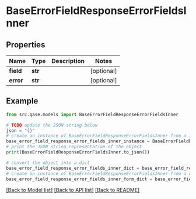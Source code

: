 # BaseErrorFieldResponseErrorFieldsInner


## Properties

Name | Type | Description | Notes
------------ | ------------- | ------------- | -------------
**field** | **str** |  | [optional] 
**error** | **str** |  | [optional] 

## Example

```python
from src.qase.models import BaseErrorFieldResponseErrorFieldsInner

# TODO update the JSON string below
json = "{}"
# create an instance of BaseErrorFieldResponseErrorFieldsInner from a JSON string
base_error_field_response_error_fields_inner_instance = BaseErrorFieldResponseErrorFieldsInner.from_json(json)
# print the JSON string representation of the object
print(BaseErrorFieldResponseErrorFieldsInner.to_json())

# convert the object into a dict
base_error_field_response_error_fields_inner_dict = base_error_field_response_error_fields_inner_instance.to_dict()
# create an instance of BaseErrorFieldResponseErrorFieldsInner from a dict
base_error_field_response_error_fields_inner_form_dict = base_error_field_response_error_fields_inner.from_dict(base_error_field_response_error_fields_inner_dict)
```
[[Back to Model list]](../README.md#documentation-for-models) [[Back to API list]](../README.md#documentation-for-api-endpoints) [[Back to README]](../README.md)


